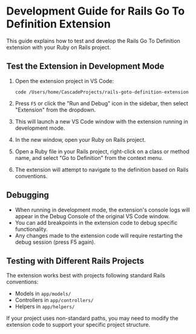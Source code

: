 # Development Guide for Rails Go To Definition Extension

This guide explains how to test and develop the Rails Go To Definition extension with your Ruby on Rails project.

## Test the Extension in Development Mode

1. Open the extension project in VS Code:
   ```
   code /Users/home/CascadeProjects/rails-goto-definition-extension
   ```

2. Press `F5` or click the "Run and Debug" icon in the sidebar, then select "Extension" from the dropdown.

3. This will launch a new VS Code window with the extension running in development mode.

4. In the new window, open your Ruby on Rails project.

5. Open a Ruby file in your Rails project, right-click on a class or method name, and select "Go to Definition" from the context menu.

6. The extension will attempt to navigate to the definition based on Rails conventions.

## Debugging

- When running in development mode, the extension's console logs will appear in the Debug Console of the original VS Code window.
- You can add breakpoints in the extension code to debug specific functionality.
- Any changes made to the extension code will require restarting the debug session (press F5 again).

## Testing with Different Rails Projects

The extension works best with projects following standard Rails conventions:
- Models in `app/models/`
- Controllers in `app/controllers/`
- Helpers in `app/helpers/`

If your project uses non-standard paths, you may need to modify the extension code to support your specific project structure.
